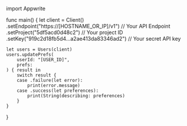import Appwrite

func main() {
    let client = Client()
      .setEndpoint("https://[HOSTNAME_OR_IP]/v1") // Your API Endpoint
      .setProject("5df5acd0d48c2") // Your project ID
      .setKey("919c2d18fb5d4...a2ae413da83346ad2") // Your secret API key

    let users = Users(client)
    users.updatePrefs(
        userId: "[USER_ID]",
        prefs: 
    ) { result in
        switch result {
        case .failure(let error):
            print(error.message)
        case .success(let preferences):
            print(String(describing: preferences)
        }
    }
}
